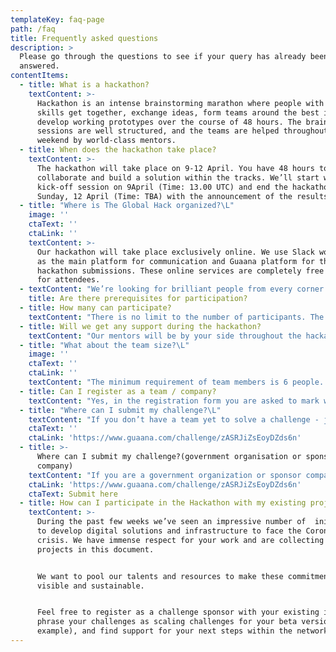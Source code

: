 ```yaml
---
templateKey: faq-page
path: /faq
title: Frequently asked questions
description: >
  Please go through the questions to see if your query has already been
  answered.
contentItems:
  - title: What is a hackathon?
    textContent: >-
      Hackathon is an intense brainstorming marathon where people with different
      skills get together, exchange ideas, form teams around the best ideas and
      develop working prototypes over the course of 48 hours. The brainstorming
      sessions are well structured, and the teams are helped throughout the
      weekend by world-class mentors.
  - title: When does the hackathon take place?
    textContent: >-
      The hackathon will take place on 9-12 April. You have 48 hours to
      collaborate and build a solution within the tracks. We’ll start with a
      kick-off session on 9April (Time: 13.00 UTC) and end the hackathon on
      Sunday, 12 April (Time: TBA) with the announcement of the results.
  - title: "Where is The Global Hack organized?\L"
    image: ''
    ctaText: ''
    ctaLink: ''
    textContent: >-
      Our hackathon will take place exclusively online. We use Slack workspace
      as the main platform for communication and Guaana platform for the
      hackathon submissions. These online services are completely free to use
      for attendees.
  - textContent: "We’re looking for brilliant people from every corner of the globe. Field experts, scientists, tech enthusiasts, business leaders, project managers, marketers, designers & innovators, are all welcomed to join. The key attribute here is “motivation to act”.\L"
    title: Are there prerequisites for participation?
  - title: How many can participate?
    textContent: "There is no limit to the number of participants. The more the merrier.\L"
  - title: Will we get any support during the hackathon?
    textContent: "Our mentors will be by your side throughout the hackathon. The Global Hack mentors are experts in their tracks and will support you with their feedback and knowledge during the course of several check-ins over the 48 hours.\L"
  - title: "What about the team size?\L"
    image: ''
    ctaText: ''
    ctaLink: ''
    textContent: "The minimum requirement of team members is 6 people. As you have to coordinate within your team, we recommend a manageable team size up to 12 members to be effective. But if you want to go with a larger team, we have no objections. If you’re looking for brand new team members, head to Slack. \L"
  - title: Can I register as a team / company?
    textContent: "Yes, in the registration form you are asked to mark whether you are building your idea from scratch or you are building a new feature for existing tech. Both are welcomed and will be evaluated separately.\L"
  - title: "Where can I submit my challenge?\L"
    textContent: "If you don’t have a team yet to solve a challenge - join Slack, recruit team members and then submit your team alongside the challenge for review in Guaana. \nIf you are a Government organization or Sponsor company - submit your challenge here. Each challenge sponsor is allowed to submit only one challenge.\L"
    ctaText: ''
    ctaLink: 'https://www.guaana.com/challenge/zASRJiZsEoyDZds6n'
  - title: >-
      Where can I submit my challenge?(government organisation or sponsor
      company)
    textContent: "If you are a government organization or sponsor company - submit your challenge here. Each challenge sponsor is allowed to submit only one challenge.\L"
    ctaLink: 'https://www.guaana.com/challenge/zASRJiZsEoyDZds6n'
    ctaText: Submit here
  - title: How can I participate in the Hackathon with my existing project?
    textContent: >-
      During the past few weeks we’ve seen an impressive number of  initiatives
      to develop digital solutions and infrastructure to face the Coronavirus
      crisis. We have immense respect for your work and are collecting all your
      projects in this document.


      We want to pool our talents and resources to make these commitments both
      visible and sustainable.


      Feel free to register as a challenge sponsor with your existing ideas,
      phrase your challenges as scaling challenges for your beta versions (for
      example), and find support for your next steps within the network.
---
```

